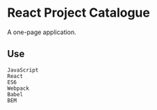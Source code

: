 # React Project Catalogue
A one-page application.

## Use
```
JavaScript
React
ES6
Webpack
Babel
BEM

```